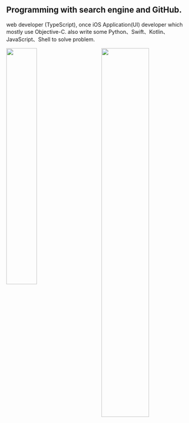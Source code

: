 ## Programming with search engine and GitHub.

web developer (TypeScript), once iOS Application(UI) developer which mostly use Objective-C. also write some Python、Swift、Kotlin、JavaScript、Shell to solve problem.

<img align="left" width="40%" src="https://github-readme-stats.vercel.app/api/top-langs/?username=leavesster&theme=tokyonight&hide=javascript&layout=compact">
<img align="right" width="50%" src="https://github-readme-stats.vercel.app/api?username=leavesster&show_icons=true&theme=tokyonight&line_height=27&v=5">
